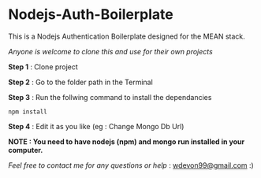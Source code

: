 # Nodejs-Auth-Boilerplate
This is a Nodejs Authentication Boilerplate designed for the MEAN stack.

*Anyone is welcome to clone this and use for their own projects*

**Step 1** : Clone project

**Step 2** : Go to the folder path in the Terminal 


**Step 3** : Run the follwing command to install the dependancies
```
npm install
```

**Step 4** : Edit it as you like (eg : Change Mongo Db Url) 




**NOTE : You need to have nodejs (npm) and mongo run installed in your computer.**

*Feel free to contact me for any questions or help* : wdevon99@gmail.com :)



